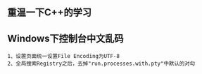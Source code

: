 
## 重温一下C++的学习

## Windows下控制台中文乱码
```
1、设置页面统一设置File Encoding为UTF-8
2、全局搜索Registry之后，去掉"run.processes.with.pty"中默认的对勾
```
